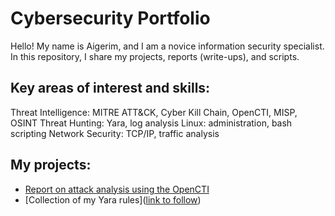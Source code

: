 # Cybersecurity Portfolio

Hello! My name is Aigerim, and I am a novice information security specialist. In this repository, I share my projects, reports (write-ups), and scripts.

## Key areas of interest and skills:
Threat Intelligence: MITRE ATT&CK, Cyber Kill Chain, OpenCTI, MISP, OSINT
Threat Hunting: Yara, log analysis
Linux: administration, bash scripting
Network Security: TCP/IP, traffic analysis

## My projects:
* [Report on attack analysis using the OpenCTI](https://github.com/mainmerge/SOC-Learning-Journey/blob/main/tryhackme_opencti_report.md)
* [Collection of my Yara rules]([link to follow](https://github.com/mainmerge/SOC-Learning-Journey/blob/main/Yara-Lab-Walkthrough.md))
